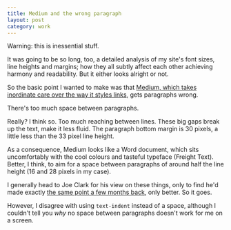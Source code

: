 ```yaml
---
title: Medium and the wrong paragraph
layout: post
category: work
---
```


Warning: this is inessential stuff.

It was going to be so long, too, a detailed analysis of my site's font sizes, line heights and margins; how they all subtly affect each other achieving harmony and readability. But it either looks alright or not.

So the basic point I wanted to make was that [Medium, which takes inordinate care over the way it styles links](https://medium.com/designing-medium/crafting-link-underlines-on-medium-7c03a9274f9), gets paragraphs wrong.

There's too much space between paragraphs.

Really? I think so. Too much reaching between lines. These big gaps break up the text, make it less fluid. The paragraph bottom margin is 30 pixels, a little less than the 33 pixel line height.

As a consequence, Medium looks like a Word document, which sits uncomfortably with the cool colours and tasteful typeface (Freight Text). Better, I think, to aim for a space between paragraphs of around half the line height (16 and 28 pixels in my case).

I generally head to Joe Clark for his view on these things, only to find he'd made exactly [the same point a few months back](http://blog.fawny.org/2014/08/27/underlined/), only better. So it goes.

However, I disagree with using `text-indent` instead of a space, although I couldn't tell you _why_ no space between paragraphs doesn't work for me on a screen.